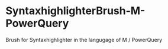 # SyntaxhighlighterBrush-M-PowerQuery
Brush for Syntaxhighlighter in the langugage of M / PowerQuery
